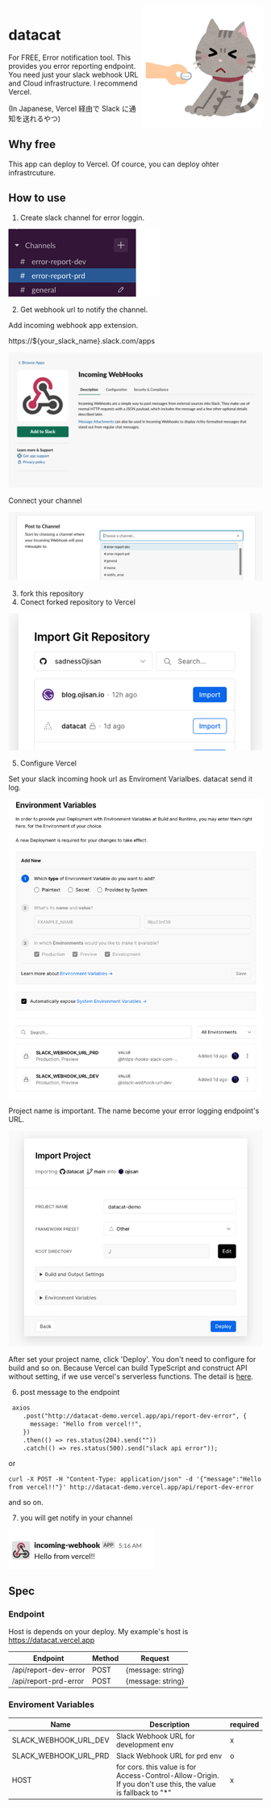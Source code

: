 <img src="./logo.png" alt="logo" height="240" align="right" />

# datacat

For FREE, Error notification tool. This provides you error reporting endpoint. You need just your slack webhook URL and Cloud infrastructure. I recommend Vercel.

(In Japanese, Vercel 経由で Slack に通知を送れるやつ)

## Why free

This app can deploy to Vercel. Of cource, you can deploy ohter infrastrcuture.

## How to use

1. Create slack channel for error loggin.

![chanel](./docs/image/chanel.png)

2. Get webhook url to notify the channel.

Add incoming webhook app extension.

https://${your_slack_name}.slack.com/apps

![hook](./docs/image/hook.png)

Connect your channel

![create](./docs/image/create.png)

3. fork this repository
4. Conect forked repository to Vercel

![vercel](./docs/image/vercel.png)

5. Configure Vercel

Set your slack incoming hook url as Enviroment Varialbes.
datacat send it log.

![env](./docs/image/env.png)

Project name is important. The name become your error logging endpoint's URL.

![build](./docs/image/build.png)

After set your project name, click 'Deploy'. You don't need to configure for build and so on. Because Vercel can build TypeScript and construct API without setting, if we use vercel's serverless functions. The detail is [here](https://vercel.com/docs/serverless-functions/introduction).

6. post message to the endpoint

```
 axios
    .post("http://datacat-demo.vercel.app/api/report-dev-error", {
      message: "Hello from vercel!!",
    })
    .then(() => res.status(204).send(""))
    .catch(() => res.status(500).send("slack api error"));
```

or

```
curl -X POST -H "Content-Type: application/json" -d '{"message":"Hello from vercel!!"}' http://datacat-demo.vercel.app/api/report-dev-error
```

and so on.

7. you will get notify in your channel

![message](./docs/image/message.png)

## Spec

### Endpoint

Host is depends on your deploy.
My example's host is https://datacat.vercel.app

| Endpoint              | Method | Request           |
| --------------------- | ------ | ----------------- |
| /api/report-dev-error | POST   | {message: string} |
| /api/report-prd-error | POST   | {message: string} |

### Enviroment Variables

| Name                  | Description                                                                                                   | required |
| --------------------- | ------------------------------------------------------------------------------------------------------------- | -------- |
| SLACK_WEBHOOK_URL_DEV | Slack Webhook URL for development env                                                                         | x        |
| SLACK_WEBHOOK_URL_PRD | Slack Webhook URL for prd env                                                                                 | o        |
| HOST                  | for cors. this value is for Access-Control-Allow-Origin. If you don't use this, the value is fallback to "\*" | x        |

```

```
